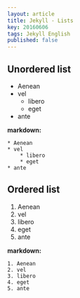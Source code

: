 ```yaml
---
layout: article
title: Jekyll - Lists
key: 20160606
tags: Jekyll English
published: false
---
```


## Unordered list

* Aenean
* vel
    * libero
    * eget
* ante

<!--more-->

**markdown:**

    * Aenean
    * vel
        * libero
        * eget
    * ante

## Ordered list

1. Aenean
2. vel
3. libero
4. eget
5. ante

**markdown:**

    1. Aenean
    2. vel
    3. libero
    4. eget
    5. ante
